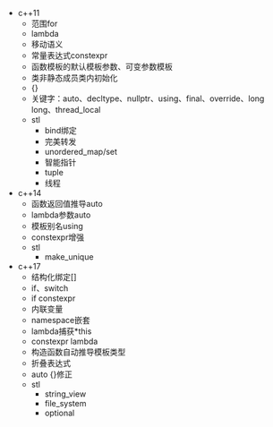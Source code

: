 * c++11
  * 范围for
  * lambda
  * 移动语义
  * 常量表达式constexpr
  * 函数模板的默认模板参数、可变参数模板
  * 类非静态成员类内初始化
  * {}
  * 关键字：auto、decltype、nullptr、using、final、override、long long、thread_local
  * stl
    * bind绑定
    * 完美转发
    * unordered_map/set
    * 智能指针
    * tuple
    * 线程
* c++14
  * 函数返回值推导auto
  * lambda参数auto
  * 模板别名using
  * constexpr增强
  * stl
    * make_unique
* c++17
  * 结构化绑定[]
  * if、switch
  * if constexpr
  * 内联变量
  * namespace嵌套
  * lambda捕获*this
  * constexpr lambda
  * 构造函数自动推导模板类型
  * 折叠表达式
  * auto {}修正
  * stl
    * string_view
    * file_system
    * optional
